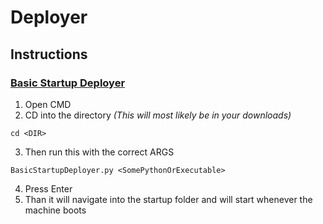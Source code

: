 # Deployer
## Instructions
### <a href="https://github.com/Turnrp/CyberSecurityStuff/blob/main/Deployer/BasicStartupDeployer.py">Basic Startup Deployer</a>
1. Open CMD
2. CD into the directory *(This will most likely be in your downloads)*
```
cd <DIR>
```
3. Then run this with the correct ARGS
```
BasicStartupDeployer.py <SomePythonOrExecutable>
```
4. Press Enter
5. Than it will navigate into the startup folder and will start whenever the machine boots
